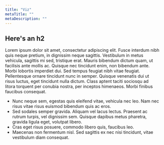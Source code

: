 ```yaml
---
title: "Viz"
metaTitle: ""
metaDescription: ""
---
```





## Here's an h2

Lorem ipsum dolor sit amet, consectetur adipiscing elit. Fusce interdum nibh quis neque pretium, in dignissim neque sagittis. Vestibulum in metus vehicula, sagittis mi sed, tristique erat. Mauris bibendum dictum quam, ut facilisis ante mollis ac. Quisque nec tincidunt enim, non bibendum ante. Morbi lobortis imperdiet dui. Sed tempus feugiat nibh vitae feugiat. Pellentesque ornare tincidunt nunc in semper. Quisque venenatis dui ut risus luctus, eget tincidunt nulla dictum. Class aptent taciti sociosqu ad litora torquent per conubia nostra, per inceptos himenaeos. Morbi finibus faucibus consequat.

* Nunc neque sem, egestas quis eleifend vitae, vehicula nec leo. Nam nec risus vitae risus euismod bibendum quis ac eros.
* Sed sodales semper gravida. Aliquam vel lacus lectus. Praesent ac rutrum turpis, vel dignissim sem. Quisque dapibus metus pharetra, gravida ligula eget, volutpat libero.
* Cras eget risus posuere, commodo libero quis, faucibus leo.
* Maecenas non fermentum nisl. Sed sagittis ex nec nisi tincidunt, vitae vestibulum diam consequat.
